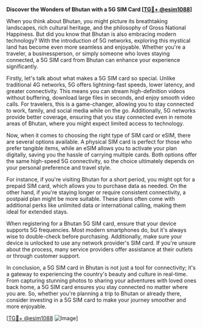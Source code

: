 **Discover the Wonders of Bhutan with a 5G SIM Card [[TG💪+ @esim1088](https://t.me/s/esim1088)]**

When you think about Bhutan, you might picture its breathtaking landscapes, rich cultural heritage, and the philosophy of Gross National Happiness. But did you know that Bhutan is also embracing modern technology? With the introduction of 5G networks, exploring this mystical land has become even more seamless and enjoyable. Whether you're a traveler, a businessperson, or simply someone who loves staying connected, a 5G SIM card from Bhutan can enhance your experience significantly.

Firstly, let's talk about what makes a 5G SIM card so special. Unlike traditional 4G networks, 5G offers lightning-fast speeds, lower latency, and greater connectivity. This means you can stream high-definition videos without buffering, download large files in seconds, and enjoy smooth video calls. For travelers, this is a game-changer, allowing you to stay connected to work, family, and social media while on the go. Additionally, 5G networks provide better coverage, ensuring that you stay connected even in remote areas of Bhutan, where you might expect limited access to technology.

Now, when it comes to choosing the right type of SIM card or eSIM, there are several options available. A physical SIM card is perfect for those who prefer tangible items, while an eSIM allows you to activate your plan digitally, saving you the hassle of carrying multiple cards. Both options offer the same high-speed 5G connectivity, so the choice ultimately depends on your personal preference and travel style. 

For instance, if you're visiting Bhutan for a short period, you might opt for a prepaid SIM card, which allows you to purchase data as needed. On the other hand, if you're staying longer or require consistent connectivity, a postpaid plan might be more suitable. These plans often come with additional perks like unlimited data or international calling, making them ideal for extended stays.

When registering for a Bhutan 5G SIM card, ensure that your device supports 5G frequencies. Most modern smartphones do, but it's always wise to double-check before purchasing. Additionally, make sure your device is unlocked to use any network provider's SIM card. If you're unsure about the process, many service providers offer assistance at their outlets or through customer support.

In conclusion, a 5G SIM card in Bhutan is not just a tool for connectivity; it's a gateway to experiencing the country's beauty and culture in real-time. From capturing stunning photos to sharing your adventures with loved ones back home, a 5G SIM card ensures you stay connected no matter where you are. So, whether you're planning a trip to Bhutan or already there, consider investing in a 5G SIM card to make your journey smoother and more enjoyable. 

[[TG💪+ @esim1088](https://t.me/s/esim1088) ![Image](https://i.postimg.cc/Y0z9fWf4/image.png)]